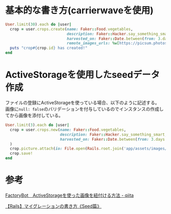 # 基本的な書き方(carrierwaveを使用)

```ruby
User.limit(30).each do |user|
  crop = user.crops.create(name: Faker::Food.vegetables,
                           description: Faker::Hacker.say_something_smart,
                           harvested_on: Faker::Date.between(from: 3.days.ago, to: Date.today),
                           remote_images_urls: %w[https://picsum.photos/350/350/?random https://picsum.photos/350/350/?random])
  puts "crop#{crop.id} has created!"
end
```

# ActiveStorageを使用したseedデータ作成

ファイルの登録にActiveStorageを使っている場合、以下のように記述する。  
画像に`null: false`のバリデーションを付与しているのでインスタンスの作成してから画像を添付している。

```ruby
User.limit(3).each do |user|
  crop = user.crops.new(name: Faker::Food.vegetables,
                        description: Faker::Hacker.say_something_smart,
                        harvested_on: Faker::Date.between(from: 3.days.ago, to: Date.today)
  )
  crop.picture.attach(io: File.open(Rails.root.join('app/assets/images/400x200-crop-dummy.png')), filename: 'test.png')
  crop.save!
end
```

# 参考

[FactoryBot　ActiveStorageを使った画像を紐付ける方法 - qiita](https://qiita.com/minisera/items/c78759634a256a0b98c3)

[【Rails】マイグレーションの書き方《Seed篇》](https://www.autovice.jp/articles/121)